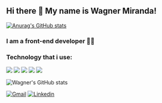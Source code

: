## Hi there 👋 My name is Wagner Miranda!
[![Anurag's GitHub stats](https://github-readme-stats.vercel.app/api?username=anuraghazra)](https://github.com/anuraghazra/github-readme-stats)
### I am a front-end developer 👨‍💻
### Technology that i use:
<div align="left" style="display:inline-block">
  <img src="https://img.shields.io/badge/HTML5-E34F26?style=for-the-badge&logo=html5&logoColor=white"/>
  <img src="https://img.shields.io/badge/CSS3-1572B6?style=for-the-badge&logo=css3&logoColor=white"/>
  <img src="https://img.shields.io/badge/JavaScript-F7DF1E?style=for-the-badge&logo=javascript&logoColor=black"/>
  <img src="https://img.shields.io/badge/Node.js-43853D?style=for-the-badge&logo=node.js&logoColor=white"/>
  <img src="https://img.shields.io/badge/React-20232A?style=for-the-badge&logo=react&logoColor=61DAFB"/>
</div><br/>

![Wagner's GitHub stats](https://github-readme-stats.vercel.app/api?username=wagnermm&show_icons=true&theme=radical)

[![Gmail](https://img.shields.io/badge/Gmail-D14836?style=for-the-badge&logo=gmail&logoColor=white)](mailto:wagnermarquesdemiranda@gmail.com)
[![Linkedin](https://img.shields.io/badge/LinkedIn-0077B5?style=for-the-badge&logo=linkedin&logoColor=white)](https://www.linkedin.com/in/wagner-miranda-204524252)
